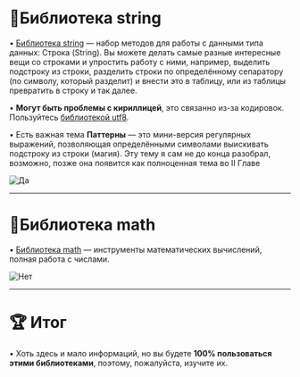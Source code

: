 📝Библиотека string
=============================================
• [Библиотека string](https://wiki.facepunch.com/gmod/string) — набор методов для работы с данными типа данных: Строка (String). Вы можете делать самые разные интересные вещи со строками и упростить работу с ними, например, выделить подстроку из строки, разделить строки по определённому сепаратору (по символу, который разделит) и внести это в таблицу, или из таблицы превратить в строку и так далее.

• __Могут быть проблемы с кириллицей__, это связанно из-за кодировок. Пользуйтесь [библиотекой utf8](https://wiki.facepunch.com/gmod/utf8).

• Есть важная тема __Паттерны__ — это мини-версия регулярных выражений, позволяющая определёнными символами выискивать подстроку из строки (магия). Эту тему я сам не до конца разобрал, возможно, позже она появится как полноценная тема во II Главе

![Да](https://i.imgur.com/yarzHBo.png)
_____________________________________________________________________________

🧮Библиотека math
=============================================
• [Библиотека math](https://wiki.facepunch.com/gmod/math) — инструменты математических вычислений, полная работа с числами.

![Нет](https://i.imgur.com/rarYzEj.png)

______________________________________________________________________________
🏆 Итог
=============================================
• Хоть здесь и мало информаций, но вы будете __100% пользоваться этими библиотеками__, поэтому, пожалуйста, изучите их.
